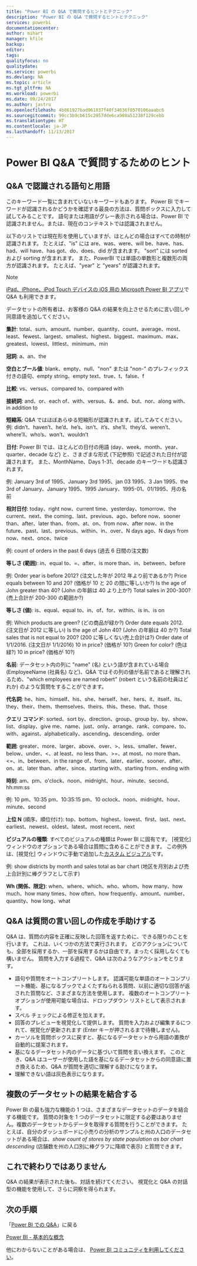 ```yaml
---
title: "Power BI の Q&A で質問するヒントとテクニック"
description: "Power BI の Q&A で質問するヒントとテクニック"
services: powerbi
documentationcenter: 
author: mihart
manager: kfile
backup: 
editor: 
tags: 
qualityfocus: no
qualitydate: 
ms.service: powerbi
ms.devlang: NA
ms.topic: article
ms.tgt_pltfrm: NA
ms.workload: powerbi
ms.date: 09/24/2017
ms.author: jastru
ms.openlocfilehash: 4b861927bad961837f40f34636f0570106aaabc6
ms.sourcegitcommit: 99cc3b9cb615c2957dde6ca908a51238f129cebb
ms.translationtype: HT
ms.contentlocale: ja-JP
ms.lasthandoff: 11/13/2017
---
```

# <a name="tips-for-asking-questions-in-power-bi-qa"></a>Power BI Q&A で質問するためのヒント
## <a name="words-and-terminology-that-qa-recognizes"></a>Q&A で認識される語句と用語
このキーワード一覧に含まれていないキーワードもあります。  Power BI でキーワードが認識されるかどうかを確認する最良の方法は、質問ボックスに入力して試してみることです。  語句または用語がグレー表示される場合は、Power BI で認識されません。または、現在のコンテキストでは認識されません。

以下のリストでは現在形を使用していますが、ほとんどの場合はすべての時制が認識されます。 たとえば、"is" には are、was、were、will be、have、has、had、will have、has got、do、does、did が含まれます。  "sort" には sorted および sorting が含まれます。  また、PowerBI では単語の単数形と複数形の両方が認識されます。 たとえば、"year" と "years" が認識されます。

> [!NOTE]
> [iPad、iPhone、iPod Touch デバイスの iOS 用の Microsoft Power BI アプリ](mobile-apps-ios-qna.md)で Q&A も利用できます。
> 
> 

データセットの所有者は、お客様の Q&A の結果を向上させるために言い回しや同意語を追加してください。

**集計**: total、sum、amount、number、quantity、count、average、most、least、fewest、largest、smallest、highest、biggest、maximum、max、greatest、lowest、littlest、minimum、min

**冠詞**: a、an、the

**空白とブール値**: blank、empty、null、"non" または "non-" のプレフィックス付きの語句、empty string、empty text、true、t、false、f

**比較**: vs、versus、compared to、compared with

**接続詞**: and、or、each of、with、versus、&、and、but、nor、along with、in addition to

**短縮系**: Q&A ではほぼあらゆる短縮形が認識されます。試してみてください。例: didn’t、haven’t、he’d、he’s、isn’t、it’s、she’ll、they’d、weren’t、where’ll、who’s、won’t、wouldn’t

**日付**: Power BI では、ほとんどの日付の用語 (day、week、month、year、quarter、decade など) と、さまざまな形式 (下記参照) で記述された日付が認識されます。 また、MonthName、Days 1-31、decade のキーワードも認識されます。

例: January 3rd of 1995、January 3rd 1995、jan 03 1995、3 Jan 1995、the 3rd of January、January 1995、1995 January、1995-01、01/1995、月の名前

**相対日付**: today、right now、current time、yesterday、tomorrow、the current、next、the coming、last、previous、ago、before now、sooner than、after、later than、from、at、on、from now、after now、in the future、past、last、previous、within、in、over、N days ago、N days from now、next、once、twice

例: count of orders in the past 6 days (過去 6 日間の注文数)

**等しさ (範囲)**: in、equal to、=、after、is more than、in、between、before

例: Order year is before 2012? (注文した年が 2012 年より前であるか?)  Price equals between 10 and 20? (価格が 10 と 20 の間に等しいか?)  Is the age of John greater than 40? (John の年齢は 40 より上か?)  Total sales in 200-300? (売上合計が 200-300 の範囲か?)

**等しさ (値)**:  is、equal、equal to、in、of、for、within、is in、is on

例: Which products are green? (どの商品が緑か?)  Order date equals 2012. (注文日が 2012 に等しい) Is the age of John 40? (John の年齢は 40 か?)  Total sales that is not equal to 200? (200 に等しくない売上合計は?) Order date of 1/1/2016. (注文日が 1/1/2016)  10 in price? (価格が 10?) Green for color? (色は緑?) 10 in price? (価格が 10?)

**名前**: データセット内の列に "name" (名) という語が含まれている場合 (EmployeeName (社員名) など)、Q&A ではその列の値が名前であると理解されるため、"which employees are named robert" (robert という名前の社員はどれか) のような質問をすることができます。

**代名詞**: he、him、himself、his、she、herself、her、hers、it、itself、its、they、their、them、themselves、theirs、this、these、that、those

**クエリ コマンド**: sorted、sort by、direction、group、group by、by、show、list、display、give me、name、just、only、arrange、rank、compare、to、with、against、alphabetically、ascending、descending、order

**範囲**: greater、more、larger、above、over、>、less、smaller、fewer、below、under、<、at least、no less than、>=、at most、no more than、<=、in、between、in the range of、from、later、earlier、sooner、after、on、at、later than、after、since、starting with、starting from、ending with

**時刻**: am、pm、o'clock、noon、midnight、hour、minute、second、hh:mm:ss

例: 10 pm、10:35 pm、10:35:15 pm、10 oclock、noon、midnight、hour、minute、second

**上位 N** (順序、順位付け): top、bottom、highest、lowest、first、last、next、earliest、newest、oldest、latest、most recent、next

**ビジュアルの種類**: すべてのビジュアルの種類は Power BI に固有です。  [視覚化] ウィンドウのオプションである場合は質問に含めることができます。  この例外は、[視覚化] ウィンドウに手動で追加した[カスタム ビジュアル](power-bi-custom-visuals.md)です。

例: show districts by month and sales total as bar chart (地区を月別および売上合計別に棒グラフとして示す)

**Wh (関係、限定)**: when、where、which、who、whom、how many、how much、how many times、how often、how frequently、amount、number、quantity、how long、what

## <a name="qa-helps-you-phrase-the-question"></a>Q&A は質問の言い回しの作成を手助けする
Q&A は、質問の内容を正確に反映した回答を返すために、できる限りのことを行います。 これは、いくつかの方法で実行されます。 どのアクションについても、全部を採用するか、一部を採用するかは自由です。まったく採用しなくても構いません。 質問を入力する過程で、Q&A は次のようなアクションをとります。

* 語句や質問をオートコンプリートします。 認識可能な単語のオートコンプリート機能、基になるブックでよくたずねられる質問、以前に適切な回答が返された質問など、さまざまな方法を使用します。 複数のオートコンプリート オプションが使用可能な場合は、ドロップダウン リストとして表示されます。
* スペル チェックによる修正を加えます。
* 回答のプレビューを視覚化して提供します。 質問を入力および編集するにつれて、視覚化が更新されます (Enter キーが押されるまで待機しません)。
* カーソルを質問ボックスに戻すと、基になるデータセットから用語の置換が自動的に提案されます。
* 基になるデータセット内のデータに基づいて質問を言い換えます。 このとき、Q&A はユーザーが使用した語を基になるデータセットからの同意語に置き換えるため、Q&A が質問を適切に理解する助けになります。
* 理解できない語は灰色表示になります。

## <a name="combine-results-from-more-than-one-dataset"></a>複数のデータセットの結果を結合する
Power BI の最も強力な機能の 1 つは、さまざまなデータセットのデータを結合する機能です。  質問の対象を 1 つのデータセットに限定する必要はありません。複数のデータセットからデータを取得する質問を行うことができます。 たとえば、自分のダッシュボードに小売りの分析のサンプルと州の人口のデータセットがある場合は、*show count of stores by state population as bar chart descending* (店舗数を州の人口別に棒グラフに降順で表示) と質問できます。

## <a name="dont-stop-now"></a>これで終わりではありません
Q&A の結果が表示された後も、対話を続けてください。 視覚化と Q&A の対話型の機能を使用して、さらに洞察を得られます。

## <a name="next-steps"></a>次の手順
「[Power BI での Q&A](service-q-and-a.md)」に戻る  

[Power BI - 基本的な概念](service-basic-concepts.md)  

他にわからないことがある場合は、 [Power BI コミュニティを利用してください](http://community.powerbi.com/)。

